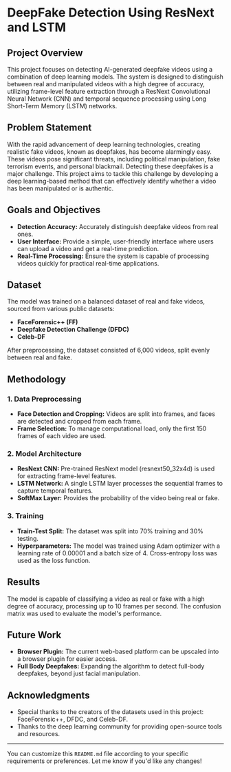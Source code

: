 # DeepFake Detection Using ResNext and LSTM

## Project Overview
This project focuses on detecting AI-generated deepfake videos using a combination of deep learning models. The system is designed to distinguish between real and manipulated videos with a high degree of accuracy, utilizing frame-level feature extraction through a ResNext Convolutional Neural Network (CNN) and temporal sequence processing using Long Short-Term Memory (LSTM) networks.

## Problem Statement
With the rapid advancement of deep learning technologies, creating realistic fake videos, known as deepfakes, has become alarmingly easy. These videos pose significant threats, including political manipulation, fake terrorism events, and personal blackmail. Detecting these deepfakes is a major challenge. This project aims to tackle this challenge by developing a deep learning-based method that can effectively identify whether a video has been manipulated or is authentic.

## Goals and Objectives
- **Detection Accuracy:** Accurately distinguish deepfake videos from real ones.
- **User Interface:** Provide a simple, user-friendly interface where users can upload a video and get a real-time prediction.
- **Real-Time Processing:** Ensure the system is capable of processing videos quickly for practical real-time applications.

## Dataset
The model was trained on a balanced dataset of real and fake videos, sourced from various public datasets:
- **FaceForensic++ (FF)**
- **Deepfake Detection Challenge (DFDC)**
- **Celeb-DF**

After preprocessing, the dataset consisted of 6,000 videos, split evenly between real and fake.

## Methodology
### 1. Data Preprocessing
- **Face Detection and Cropping:** Videos are split into frames, and faces are detected and cropped from each frame.
- **Frame Selection:** To manage computational load, only the first 150 frames of each video are used.

### 2. Model Architecture
- **ResNext CNN:** Pre-trained ResNext model (resnext50_32x4d) is used for extracting frame-level features.
- **LSTM Network:** A single LSTM layer processes the sequential frames to capture temporal features.
- **SoftMax Layer:** Provides the probability of the video being real or fake.

### 3. Training
- **Train-Test Split:** The dataset was split into 70% training and 30% testing.
- **Hyperparameters:** The model was trained using Adam optimizer with a learning rate of 0.00001 and a batch size of 4. Cross-entropy loss was used as the loss function.

## Results
The model is capable of classifying a video as real or fake with a high degree of accuracy, processing up to 10 frames per second. The confusion matrix was used to evaluate the model's performance.

## Future Work
- **Browser Plugin:** The current web-based platform can be upscaled into a browser plugin for easier access.
- **Full Body Deepfakes:** Expanding the algorithm to detect full-body deepfakes, beyond just facial manipulation.

## Acknowledgments
- Special thanks to the creators of the datasets used in this project: FaceForensic++, DFDC, and Celeb-DF.
- Thanks to the deep learning community for providing open-source tools and resources.

---

You can customize this `README.md` file according to your specific requirements or preferences. Let me know if you'd like any changes!
